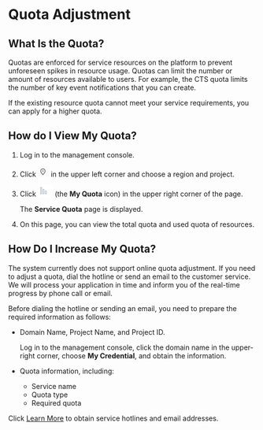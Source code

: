 # Quota Adjustment<a name="en-us_cts_01_0003"></a>

## What Is the Quota?<a name="section102291042164212"></a>

Quotas are enforced for service resources on the platform to prevent unforeseen spikes in resource usage. Quotas can limit the number or amount of resources available to users. For example, the CTS quota limits the number of key event notifications that you can create.

If the existing resource quota cannot meet your service requirements, you can apply for a higher quota.

## How do I View My Quota?<a name="section07760615438"></a>

1.  Log in to the management console.
2.  Click  ![](figures/icon-region-1.png)  in the upper left corner and choose a region and project.
3.  Click  ![](figures/my-quota.png)  \(the  **My Quota**  icon\) in the upper right corner of the page.

    The  **Service Quota**  page is displayed.

4.  On this page, you can view the total quota and used quota of resources.

## How Do I Increase My Quota?<a name="section18536123011437"></a>

The system currently does not support online quota adjustment. If you need to adjust a quota, dial the hotline or send an email to the customer service. We will process your application in time and inform you of the real-time progress by phone call or email.

Before dialing the hotline or sending an email, you need to prepare the required information as follows:

-   Domain Name, Project Name, and Project ID.

    Log in to the management console, click the domain name in the upper-right corner, choose  **My Credential**, and obtain the information.

-   Quota information, including:
    -   Service name
    -   Quota type
    -   Required quota


Click  [Learn More](https://docs.otc.t-systems.com/en-us/public/learnmore.html)  to obtain service hotlines and email addresses.

